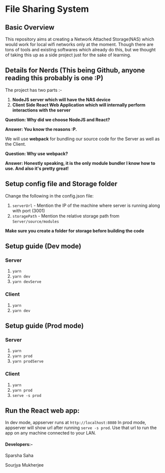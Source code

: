 # File Sharing System

## Basic Overview
This repository aims at creating a Network Attached Storage(NAS) which would work for local wifi networks only at the moment.
Though there are tons of tools and existing softwares which already do this, but we thought of taking this up as a side project just for the sake of learning.

## Details for Nerds (This being Github, anyone reading this probably is one :P)
The project has two parts :-
1. **NodeJS server which will have the NAS device**
2. **Client Side React Web Application which will internally perform interactions with the server**

**Question: Why did we choose NodeJS and React?**

**Answer: You know the reasons :P.**

We will use **webpack** for bundling our source code for the Server as well as the Client.

**Question: Why use webpack?**

**Answer: Honestly speaking, it is the only module bundler I know how to use. And also it's pretty great!**

## Setup config file and Storage folder
Change the following in the config.json file:
1. `serverUrl` - Mention the IP of the machine where server is running along with port (3001)
2. `storagePath` - Mention the relative storage path from `Server/source/modules`

**Make sure you create a folder for storage before building the code**

## Setup guide (Dev mode)
### Server
1. `yarn`
2. `yarn dev`
3. `yarn devServe`

### Client
1. `yarn`
2. `yarn dev`

## Setup guide (Prod mode)
### Server
1. `yarn`
2. `yarn prod`
3. `yarn prodServe`

### Client
1. `yarn`
2. `yarn prod`
3. `serve -s prod`

## Run the React web app:
In dev mode, appserver runs at `http://localhost:8080`
In prod mode, appserver will show url after running `serve -s prod`. Use that url to run the app on any machine connected to your LAN.

#### Developers:-
Sparsha Saha

Sourjya Mukherjee
